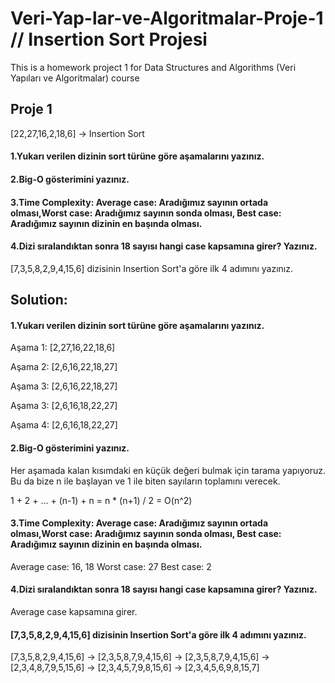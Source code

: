 # Veri-Yap-lar-ve-Algoritmalar-Proje-1 // Insertion Sort Projesi
This is a homework project 1 for Data Structures and Algorithms (Veri Yapıları ve Algoritmalar) course

## Proje 1
[22,27,16,2,18,6] -> Insertion Sort

#### 1.Yukarı verilen dizinin sort türüne göre aşamalarını yazınız.
#### 2.Big-O gösterimini yazınız.
#### 3.Time Complexity: Average case: Aradığımız sayının ortada olması,Worst case: Aradığımız sayının sonda olması, Best case: Aradığımız sayının dizinin en başında olması.
#### 4.Dizi sıralandıktan sonra 18 sayısı hangi case kapsamına girer? Yazınız.


[7,3,5,8,2,9,4,15,6] dizisinin Insertion Sort'a göre ilk 4 adımını yazınız.

## Solution:

#### 1.Yukarı verilen dizinin sort türüne göre aşamalarını yazınız.

Aşama 1:
[2,27,16,22,18,6]

Aşama 2:
[2,6,16,22,18,27]

Aşama 3:
[2,6,16,22,18,27]

Aşama 3:
[2,6,16,18,22,27]

Aşama 4:
[2,6,16,18,22,27]

#### 2.Big-O gösterimini yazınız.

Her aşamada kalan kısımdaki en küçük değeri bulmak için tarama yapıyoruz. Bu da bize n ile başlayan ve 1 ile biten sayıların toplamını verecek. 

1 + 2 + ... + (n-1) + n = n * (n+1) / 2 = O(n^2)

#### 3.Time Complexity: Average case: Aradığımız sayının ortada olması,Worst case: Aradığımız sayının sonda olması, Best case: Aradığımız sayının dizinin en başında olması.

Average case: 16, 18    Worst case: 27    Best case: 2

#### 4.Dizi sıralandıktan sonra 18 sayısı hangi case kapsamına girer? Yazınız.

Average case kapsamına girer.

#### [7,3,5,8,2,9,4,15,6] dizisinin Insertion Sort'a göre ilk 4 adımını yazınız.

[7,3,5,8,2,9,4,15,6] -> [2,3,5,8,7,9,4,15,6] -> [2,3,5,8,7,9,4,15,6] -> [2,3,4,8,7,9,5,15,6] -> [2,3,4,5,7,9,8,15,6] -> [2,3,4,5,6,9,8,15,7]
